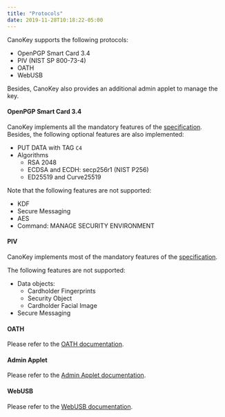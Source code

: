 ```yaml
---
title: "Protocols"
date: 2019-11-28T10:18:22-05:00
---
```


CanoKey supports the following protocols:

- OpenPGP Smart Card 3.4
- PIV (NIST SP 800-73-4)
- OATH
- WebUSB

Besides, CanoKey also provides an additional admin applet to manage the key.

#### OpenPGP Smart Card 3.4

CanoKey implements all the mandatory features of the [specification](https://gnupg.org/ftp/specs/OpenPGP-smart-card-application-3.4.pdf). Besides, the following optional features are also implemented:

- PUT DATA with TAG `C4`
- Algorithms
  - RSA 2048
  - ECDSA and ECDH: secp256r1 (NIST P256)
  - ED25519 and Curve25519

Note that the following features are not supported:

- KDF
- Secure Messaging
- AES
- Command: MANAGE SECURITY ENVIRONMENT

#### PIV

CanoKey implements most of the mandatory features of the [specification](https://nvlpubs.nist.gov/nistpubs/SpecialPublications/NIST.SP.800-73-4.pdf).

The following features are not supported:

- Data objects:
  - Cardholder Fingerprints
  - Security Object
  - Cardholder Facial Image
- Secure Messaging

#### OATH

Please refer to the [OATH documentation](oath/).

#### Admin Applet

Please refer to the [Admin Applet documentation](admin/).

#### WebUSB

Please refer to the [WebUSB documentation](webusb/).
